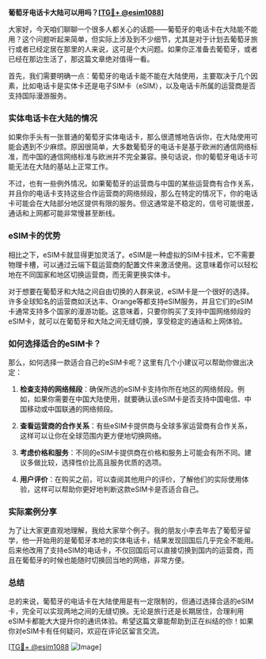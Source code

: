 **葡萄牙电话卡大陆可以用吗？[[TG💪+ @esim1088](https://t.me/s/esim1088)]**

大家好，今天咱们聊聊一个很多人都关心的话题——葡萄牙的电话卡在大陆能不能用？这个问题听起来简单，但实际上涉及到不少细节，尤其是对于计划去葡萄牙旅行或者已经定居在那里的人来说，这可是个大问题。如果你正准备去葡萄牙，或者已经在那边生活了，那这篇文章绝对值得一看。

首先，我们需要明确一点：葡萄牙的电话卡能不能在大陆使用，主要取决于几个因素，比如电话卡是实体卡还是电子SIM卡（eSIM），以及电话卡所属的运营商是否支持国际漫游服务。

### 实体电话卡在大陆的情况

如果你手头有一张普通的葡萄牙实体电话卡，那么很遗憾地告诉你，在大陆使用可能会遇到不少麻烦。原因很简单，大多数葡萄牙的电话卡是基于欧洲的通信网络标准，而中国的通信网络标准与欧洲并不完全兼容。换句话说，你的葡萄牙电话卡可能无法在大陆的基站上正常工作。

不过，也有一些例外情况。如果葡萄牙的运营商与中国的某些运营商有合作关系，并且你的电话卡支持这些合作运营商的网络频段，那么在特定的情况下，你的电话卡可能会在大陆部分地区提供有限的服务。但这通常是不稳定的，信号可能很差，通话和上网都可能非常慢甚至断线。

### eSIM卡的优势

相比之下，eSIM卡就显得更加灵活了。eSIM是一种虚拟的SIM卡技术，它不需要物理卡槽，可以通过云端下载运营商的配置文件来激活使用。这意味着你可以轻松地在不同国家和地区切换运营商，而无需更换实体卡。

对于想要在葡萄牙和大陆之间自由切换的人群来说，eSIM卡是一个很好的选择。许多全球知名的运营商如沃达丰、Orange等都支持eSIM服务，并且它们的eSIM卡通常支持多个国家的漫游功能。这意味着，只要你购买了支持中国网络频段的eSIM卡，就可以在葡萄牙和大陆之间无缝切换，享受稳定的通话和上网体验。

### 如何选择适合的eSIM卡？

那么，如何选择一款适合自己的eSIM卡呢？这里有几个小建议可以帮助你做出决定：

1. **检查支持的网络频段**：确保所选的eSIM卡支持你所在地区的网络频段。例如，如果你需要在中国大陆使用，就要确认该eSIM卡是否支持中国电信、中国移动或中国联通的网络频段。

2. **查看运营商的合作关系**：有些eSIM卡提供商与全球多家运营商有合作关系，这样可以让你在全球范围内更方便地切换网络。

3. **考虑价格和服务**：不同的eSIM卡提供商在价格和服务上可能会有所不同。建议多做比较，选择性价比高且服务优质的选项。

4. **用户评价**：在购买之前，可以查阅其他用户的评价，了解他们的实际使用体验，这样可以帮助你更好地判断这款eSIM卡是否适合自己。

### 实际案例分享

为了让大家更直观地理解，我给大家举个例子。我的朋友小李去年去了葡萄牙留学，他一开始用的是葡萄牙本地的实体电话卡，结果发现回国后几乎完全不能用。后来他改用了支持eSIM的电话卡，不仅回国后可以直接切换到国内的运营商，而且在葡萄牙的时候也能随时切换回当地的网络，非常方便。

### 总结

总的来说，葡萄牙的电话卡在大陆使用是有一定限制的，但通过选择合适的eSIM卡，完全可以实现两地之间的无缝切换。无论是旅行还是长期居住，合理利用eSIM卡都能大大提升你的通讯体验。希望这篇文章能帮助到正在纠结的你！如果你对eSIM卡有任何疑问，欢迎在评论区留言交流。

[[TG💪+ @esim1088](https://t.me/s/esim1088) ![Image](https://i.postimg.cc/4NQfJmqS/Snipaste-2025-05-13-00-14-12.png)]